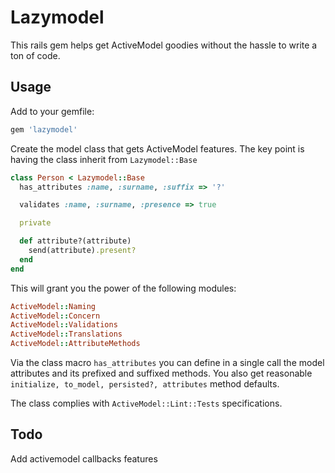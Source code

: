 # Lazymodel

This rails gem helps get ActiveModel goodies without the hassle to write a ton
of code.

## Usage

Add to your gemfile:
```ruby
gem 'lazymodel'
```
Create the model class that gets ActiveModel features. The key point is having
the class inherit from ```Lazymodel::Base```
```ruby
class Person < Lazymodel::Base
  has_attributes :name, :surname, :suffix => '?'

  validates :name, :surname, :presence => true

  private

  def attribute?(attribute)
    send(attribute).present?
  end
end
```
This will grant you the power of the following modules:
```ruby
ActiveModel::Naming
ActiveModel::Concern
ActiveModel::Validations
ActiveModel::Translations
ActiveModel::AttributeMethods
```
Via the class macro ```has_attributes``` you can define in a single call the
model attributes and its prefixed and suffixed methods. You also get reasonable
``` initialize, to_model, persisted?, attributes``` method defaults.

The class complies with ```ActiveModel::Lint::Tests``` specifications.

## Todo

Add activemodel callbacks features
